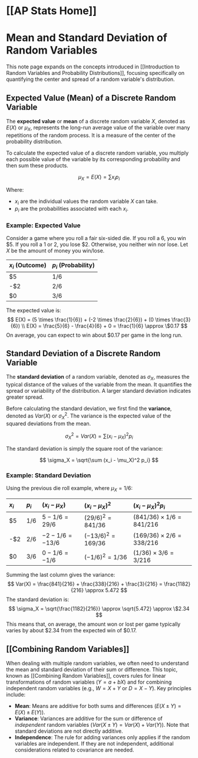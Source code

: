 # [[AP Stats Home]]
# Mean and Standard Deviation of Random Variables

This note page expands on the concepts introduced in [[Introduction to Random Variables and Probability Distributions]], focusing specifically on quantifying the center and spread of a random variable's distribution.

## Expected Value (Mean) of a Discrete Random Variable

The **expected value** or **mean** of a discrete random variable $X$, denoted as $E(X)$ or $\mu_X$, represents the long-run average value of the variable over many repetitions of the random process. It is a measure of the center of the probability distribution.

To calculate the expected value of a discrete random variable, you multiply each possible value of the variable by its corresponding probability and then sum these products.

$$
\mu_X = E(X) = \sum x_i p_i
$$

Where:
*   $x_i$ are the individual values the random variable $X$ can take.
*   $p_i$ are the probabilities associated with each $x_i$.

### Example: Expected Value
Consider a game where you roll a fair six-sided die. If you roll a 6, you win \$5. If you roll a 1 or 2, you lose \$2. Otherwise, you neither win nor lose. Let $X$ be the amount of money you win/lose.

| $x_i$ (Outcome) | $p_i$ (Probability) |
| :-------------- | :------------------ |
| \$5             | $1/6$               |
| -\$2            | $2/6$               |
| \$0             | $3/6$               |

The expected value is:
$$
E(X) = (5 \times \frac{1}{6}) + (-2 \times \frac{2}{6}) + (0 \times \frac{3}{6}) \\
E(X) = \frac{5}{6} - \frac{4}{6} + 0 = \frac{1}{6} \approx \$0.17
$$
On average, you can expect to win about \$0.17 per game in the long run.

## Standard Deviation of a Discrete Random Variable

The **standard deviation** of a random variable, denoted as $\sigma_X$, measures the typical distance of the values of the variable from the mean. It quantifies the spread or variability of the distribution. A larger standard deviation indicates greater spread.

Before calculating the standard deviation, we first find the **variance**, denoted as $Var(X)$ or $\sigma_X^2$. The variance is the expected value of the squared deviations from the mean.

$$
\sigma_X^2 = Var(X) = \sum (x_i - \mu_X)^2 p_i
$$

The standard deviation is simply the square root of the variance:

$$
\sigma_X = \sqrt{\sum (x_i - \mu_X)^2 p_i}
$$

### Example: Standard Deviation
Using the previous die roll example, where $\mu_X = 1/6$:

| $x_i$ | $p_i$ | $(x_i - \mu_X)$ | $(x_i - \mu_X)^2$ | $(x_i - \mu_X)^2 p_i$ |
| :---- | :---- | :-------------- | :---------------- | :-------------------- |
| \$5   | $1/6$ | $5 - 1/6 = 29/6$ | $(29/6)^2 = 841/36$ | $(841/36) \times 1/6 = 841/216$ |
| -\$2  | $2/6$ | $-2 - 1/6 = -13/6$ | $(-13/6)^2 = 169/36$ | $(169/36) \times 2/6 = 338/216$ |
| \$0   | $3/6$ | $0 - 1/6 = -1/6$ | $(-1/6)^2 = 1/36$ | $(1/36) \times 3/6 = 3/216$ |

Summing the last column gives the variance:
$$
Var(X) = \frac{841}{216} + \frac{338}{216} + \frac{3}{216} = \frac{1182}{216} \approx 5.472
$$
The standard deviation is:
$$
\sigma_X = \sqrt{\frac{1182}{216}} \approx \sqrt{5.472} \approx \$2.34
$$
This means that, on average, the amount won or lost per game typically varies by about \$2.34 from the expected win of \$0.17.

## [[Combining Random Variables]]
When dealing with multiple random variables, we often need to understand the mean and standard deviation of their sum or difference. This topic, known as [[Combining Random Variables]], covers rules for linear transformations of random variables ($Y = a + bX$) and for combining independent random variables (e.g., $W = X + Y$ or $D = X - Y$). Key principles include:
*   **Mean**: Means are additive for both sums and differences ($E(X \pm Y) = E(X) \pm E(Y)$).
*   **Variance**: Variances are additive for the sum or difference of *independent* random variables ($Var(X \pm Y) = Var(X) + Var(Y)$). Note that standard deviations are not directly additive.
*   **Independence**: The rule for adding variances only applies if the random variables are independent. If they are not independent, additional considerations related to covariance are needed.